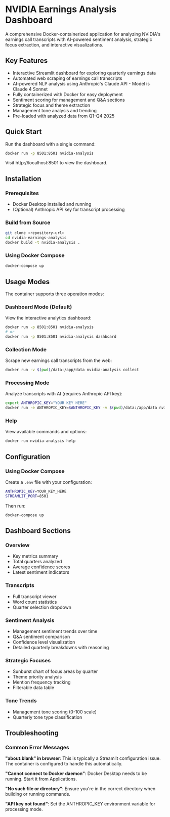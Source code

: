 # NVIDIA Earnings Analysis Dashboard

A comprehensive Docker-containerized application for analyzing NVIDIA's earnings call transcripts with AI-powered sentiment analysis, strategic focus extraction, and interactive visualizations.

## Key Features

- Interactive Streamlit dashboard for exploring quarterly earnings data
- Automated web scraping of earnings call transcripts
- AI-powered NLP analysis using Anthropic's Claude API - Model is Claude 4 Sonnet
- Fully containerized with Docker for easy deployment
- Sentiment scoring for management and Q&A sections
- Strategic focus and theme extraction
- Management tone analysis and trending
- Pre-loaded with analyzed data from Q1-Q4 2025

## Quick Start

Run the dashboard with a single command:

```bash
docker run -p 8501:8501 nvidia-analysis
```

Visit http://localhost:8501 to view the dashboard.

## Installation

### Prerequisites

- Docker Desktop installed and running
- (Optional) Anthropic API key for transcript processing

### Build from Source

```bash
git clone <repository-url>
cd nvidia-earnings-analysis
docker build -t nvidia-analysis .
```

### Using Docker Compose

```bash
docker-compose up
```

## Usage Modes

The container supports three operation modes:

### Dashboard Mode (Default)

View the interactive analytics dashboard:

```bash
docker run -p 8501:8501 nvidia-analysis
# or 
docker run -p 8501:8501 nvidia-analysis dashboard
```

### Collection Mode

Scrape new earnings call transcripts from the web:

```bash
docker run -v $(pwd)/data:/app/data nvidia-analysis collect
```

### Processing Mode

Analyze transcripts with AI (requires Anthropic API key):

```bash
export ANTHROPIC_KEY="YOUR KEY HERE"
docker run -e ANTHROPIC_KEY=$ANTHROPIC_KEY -v $(pwd)/data:/app/data nvidia-analysis process
```

### Help

View available commands and options:

```bash
docker run nvidia-analysis help
```

## Configuration

### Using Docker Compose

Create a `.env` file with your configuration:

```bash
ANTHROPIC_KEY=YOUR_KEY_HERE
STREAMLIT_PORT=8501
```

Then run:

```bash
docker-compose up
```

## Dashboard Sections

### Overview
- Key metrics summary
- Total quarters analyzed
- Average confidence scores
- Latest sentiment indicators

### Transcripts
- Full transcript viewer
- Word count statistics
- Quarter selection dropdown

### Sentiment Analysis
- Management sentiment trends over time
- Q&A sentiment comparison
- Confidence level visualization
- Detailed quarterly breakdowns with reasoning

### Strategic Focuses
- Sunburst chart of focus areas by quarter
- Theme priority analysis
- Mention frequency tracking
- Filterable data table

### Tone Trends
- Management tone scoring (0-100 scale)
- Quarterly tone type classification

## Troubleshooting

### Common Error Messages

**"about:blank" in browser**: This is typically a Streamlit configuration issue. The container is configured to handle this automatically.

**"Cannot connect to Docker daemon"**: Docker Desktop needs to be running. Start it from Applications.

**"No such file or directory"**: Ensure you're in the correct directory when building or running commands.

**"API key not found"**: Set the ANTHROPIC_KEY environment variable for processing mode.